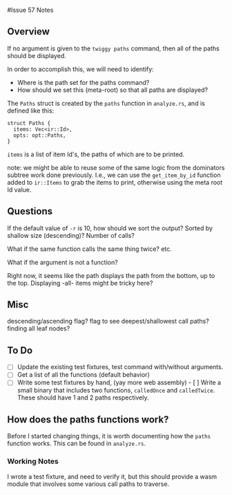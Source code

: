 #Issue 57 Notes

## Overview

If no argument is given to the `twiggy paths` command, then all of the paths
should be displayed.

In order to accomplish this, we will need to identify:
*  Where is the path set for the paths command?
*  How should we set this (meta-root) so that all paths are displayed?

The `Paths` struct is created by the `paths` function in `analyze.rs`,
and is defined like this:

```
struct Paths {
  items: Vec<ir::Id>,
  opts: opt::Paths,
}
```

`items` is a list of item Id's, the paths of which are to be printed.

note: we might be able to reuse some of the same logic from the dominators
subtree work done previously. I.e., we can use the `get_item_by_id` function
added to `ir::Items` to grab the items to print, otherwise using the meta
root Id value.

## Questions

If the default value of `-r` is 10, how should we sort the output? Sorted
by shallow size (descending)? Number of calls?

What if the same function calls the same thing twice? etc.

What if the argument is not a function?

Right now, it seems like the path displays the path from the bottom, up to
the top. Displaying -all- items might be tricky here?

## Misc

descending/ascending flag?
flag to see deepest/shallowest call paths?
finding all leaf nodes?

## To Do

- [ ]  Update the existing test fixtures, test command with/without arguments.
- [ ]  Get a list of all the functions (default behavior)
- [ ]  Write some test fixtures by hand, (yay more web assembly)
       - [ ] Write a small binary that includes two functions, `calledOnce`
             and `calledTwice`. These should have 1 and 2 paths respectively.

## How does the paths functions work?

Before I started changing things, it is worth documenting how the `paths`
function works. This can be found in `analyze.rs`.

### Working Notes

I wrote a test fixture, and need to verify it, but this should provide a wasm
module that involves some various call paths to traverse.


